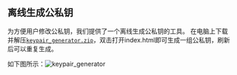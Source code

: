 ## 离线生成公私钥

为方便用户修改公私钥，我们提供了一个离线生成公私钥的工具。
在电脑上下载并解压<a href="https://ultrain-common.oss-cn-beijing.aliyuncs.com/keypair_generator.zip" target="_blank">`keypair_generator.zip`</a>，双击打开index.html即可生成一组公私钥，刷新后可以重复生成。

如下图所示：![keypair_generator](https://user-images.githubusercontent.com/1866848/66462598-04f6c100-eaae-11e9-9d8a-2c19cad8cffb.jpeg)

